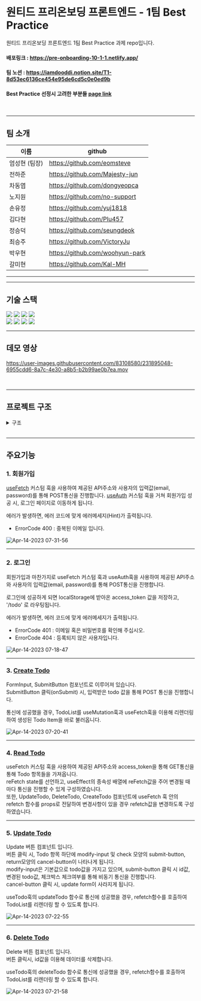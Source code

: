# 원티드 프리온보딩 프론트엔드 - 1팀 Best Practice

원티드 프리온보딩 프론트엔드 1팀 Best Practice 과제 repo입니다.

#### 배포링크 : https://pre-onboarding-10-1-1.netlify.app/

#### 팀 노션 : https://iamdooddi.notion.site/T1-8d53ec6136ce454e95de6cd5c0e0ed9b

#### Best Practice 선정시 고려한 부분들 [page link](https://www.notion.so/iamdooddi/pre-onboarding-10th-1-1-cff83f71cb2e4839a6b30c28eaab26d9)

<br />

---

## 팀 소개

| 이름          | github                          |
| ------------- | ------------------------------- |
| 엄성현 (팀장) | https://github.com/eomsteve     |
| 전하준        | https://github.com/Majesty-jun  |
| 차동엽        | https://github.com/dongyeopca   |
| 노지원        | https://github.com/no-support   |
| 손유정        | https://github.com/yuj1818      |
| 김다현        | https://github.com/Plu457       |
| 정승덕        | https://github.com/seungdeok    |
| 최승주        | https://github.com/VictoryJu    |
| 박우현        | https://github.com/woohyun-park |
| 갈미현        | https://github.com/Kal-MH       |

---

---

## 기술 스택

<img src="https://img.shields.io/badge/html5-E34F26?style=for-the-badge&logo=html5&logoColor=white"> <img src="https://img.shields.io/badge/CSS3-1572B6?style=for-the-badge&logo=CSS3&logoColor=white"> <img src="https://img.shields.io/badge/JavaScript-F7DF1E?style=for-the-badge&logo=JavaScript&logoColor=white"> <img src="https://img.shields.io/badge/styledcomponents-DB7093?style=for-the-badge&logo=styledcomponents&logoColor=white">  
<img src="https://img.shields.io/badge/React-61DAFB?style=for-the-badge&logo=React&logoColor=black"> <img src="https://img.shields.io/badge/Axios-5A29E4?style=for-the-badge&logo=Axios&logoColor=white"> <img src="https://img.shields.io/badge/createreactapp-09D3AC?style=for-the-badge&logo=createreactapp&logoColor=white"> <img src="https://img.shields.io/badge/reactrouter-CA4245?style=for-the-badge&logo=reactrouter&logoColor=white">

---

## 데모 영상

https://user-images.githubusercontent.com/83108580/231895048-6955cdd6-8a7c-4e30-a8b5-b2b99ae0b7ea.mov

<br />

---

## 프로젝트 구조

<details>
<summary>구조</summary>
<div markdown="1">

```
📦src
 ┣ 📂api
 ┃ ┣ 📜auth.js
 ┃ ┣ 📜client.js
 ┃ ┣ 📜index.js
 ┃ ┗ 📜todo.js
 ┣ 📂assets
 ┃ ┣ 📜confirm.svg
 ┃ ┣ 📜loading.svg
 ┃ ┗ 📜return.svg
 ┣ 📂components
 ┃ ┣ 📂Auth
 ┃ ┃ ┣ 📜AuthForm.jsx
 ┃ ┃ ┗ 📜Footer.jsx
 ┃ ┣ 📂Common
 ┃ ┃ ┣ 📜FormInput.jsx
 ┃ ┃ ┣ 📜PageTitle.jsx
 ┃ ┃ ┗ 📜SubmitButton.jsx
 ┃ ┣ 📂Styled
 ┃ ┃ ┗ 📜StyledSection.jsx
 ┃ ┣ 📂Todo
 ┃ ┃ ┣ 📜CreateTodo.jsx
 ┃ ┃ ┣ 📜DeleteTodo.jsx
 ┃ ┃ ┣ 📜TodoItem.jsx
 ┃ ┃ ┣ 📜TodoList.jsx
 ┃ ┃ ┗ 📜UpdateTodo.jsx
 ┃ ┗ 📜index.js
 ┣ 📂hooks
 ┃ ┣ 📜README.md
 ┃ ┣ 📜index.js
 ┃ ┣ 📜useAuth.js
 ┃ ┣ 📜useDebounce.js
 ┃ ┣ 📜useFetch.js
 ┃ ┣ 📜useMutation.js
 ┃ ┣ 📜useTitle.js
 ┃ ┗ 📜useTodo.js
 ┣ 📂pages
 ┃ ┣ 📜Sign.jsx
 ┃ ┗ 📜Todo.jsx
 ┣ 📂routes
 ┃ ┣ 📜ProtectedRoute.jsx
 ┃ ┗ 📜router.jsx
 ┣ 📂utils
 ┃ ┗ 📜validator.js
 ┣ 📜App.js
 ┣ 📜GlobalStyle.jsx
 ┗ 📜index.js
```

</div>
</details>

<br />

---

## 주요기능

### 1. 회원가입

[useFetch](https://github.com/Majesty-jun/wanted-pre-onboarding-frontend/tree/main/src/hooks/#useFetch) 커스텀 훅을 사용하여 제공된 API주소와 사용자의 입력값(email, password)를 통해 POST통신을 진행합니다.
[useAuth](https://github.com/wanted-intern-1/pre-onboarding-10th-1-1/blob/develop/src/hooks/useAuth.js) 커스텀 훅을 거쳐
회원가입 성공 시, 로그인 페이지로 이동하게 됩니다.

에러가 발생하면, 에러 코드에 맞게 에러메세지(Hint)가 출력됩니다.

- ErrorCode 400 : 중복된 이메일 입니다.

![Apr-14-2023 07-31-56](https://user-images.githubusercontent.com/83108580/231897292-e072ea8a-4b7d-426b-b00e-2564e494fad4.gif)

---

### 2. 로그인

회원가입과 마찬가지로 useFetch 커스텀 훅과 useAuth훅을 사용하여 제공된 API주소와 사용자의 입력값(email, password)를 통해 POST통신을 진행합니다.

로그인에 성공하게 되면 localStorage에 받아온 access_token 값을 저장하고, '/todo' 로 라우팅됩니다.

에러가 발생하면, 에러 코드에 맞게 에러메세지가 출력됩니다.

- ErrorCode 401 : 이메일 혹은 비밀번호를 확인해 주십시오.
- ErrorCode 404 : 등록되지 않은 사용자입니다.

![Apr-14-2023 07-18-47](https://user-images.githubusercontent.com/83108580/231895606-426cac45-3992-4242-8e05-033e37f1a517.gif)

---

### 3. [Create Todo](https://github.com/wanted-intern-1/pre-onboarding-10th-1-1/blob/develop/src/components/Todo/CreateTodo.jsx)

FormInput, SubmitButton 컴포넌트로 이루어져 있습니다.  
SubmitButton 클릭(onSubmit) 시, 입력받은 todo 값을 통해 POST 통신을 진행합니다.

통신에 성공했을 경우, TodoList를 useMutation훅과 useFetch훅을 이용해 리렌더링하여 생성된 Todo Item을 바로 불러옵니다.

![Apr-14-2023 07-20-41](https://user-images.githubusercontent.com/83108580/231896126-721a05df-53d6-4d39-8b59-18aef0f1a6c9.gif)

---

### 4. [Read Todo](https://github.com/wanted-intern-1/pre-onboarding-10th-1-1/blob/develop/src/components/Todo/TodoList.jsx)

useFetch 커스텀 훅을 사용하여 제공된 API주소와 access_token을 통해 GET통신을 통해 Todo 항목들을 가져옵니다.  
reFetch state를 선언하고, useEffect의 종속성 배열에 reFetch값을 주어 변경될 때마다 통신을 진행할 수 있게 구성하였습니다.  
또한, UpdateTodo, DeleteTodo, CreateTodo 컴포넌트에 useFetch 훅 안의 refetch 함수를 props로 전달하여 변경사항이 있을 경우 refetch값을 변경하도록 구성하였습니다.

---

### 5. [Update Todo](https://github.com/wanted-intern-1/pre-onboarding-10th-1-1/blob/develop/src/components/Todo/UpdateTodo.jsx)

Update 버튼 컴포넌트 입니다.  
버튼 클릭 시, Todo 항목 하단에 modify-input 및 check 모양의 submit-button, return모양의 cancel-button이 나타나게 됩니다.  
modify-input은 기본값으로 todo값을 가지고 있으며, submit-button 클릭 시 id값, 변경된 todo값, 체크박스 체크여부를 통해 비동기 통신을 진행합니다.  
cancel-button 클릭 시, update form이 사라지게 됩니다.

useTodo훅의 updateTodo 함수로 통신에 성공했을 경우, refetch함수를 호출하여 TodoList를 리렌더링 할 수 있도록 합니다.

![Apr-14-2023 07-22-55](https://user-images.githubusercontent.com/83108580/231896222-f410ab1e-6dcd-42aa-830e-fd2e85e062c4.gif)

---

### 6. [Delete Todo](https://github.com/wanted-intern-1/pre-onboarding-10th-1-1/blob/develop/src/components/Todo/DeleteTodo.jsx)

Delete 버튼 컴포넌트 입니다.  
버튼 클릭시, id값을 이용해 데이터를 삭제합니다.

useTodo훅의 deleteTodo 함수로 통신에 성공했을 경우, refetch함수를 호출하여 TodoList를 리렌더링 할 수 있도록 합니다.

![Apr-14-2023 07-21-58](https://user-images.githubusercontent.com/83108580/231896246-0d444277-1e22-4c03-8e4b-2b2c128ac92d.gif)
